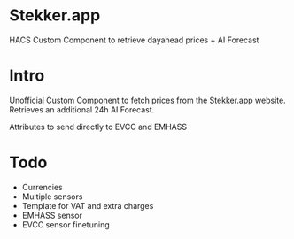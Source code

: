 # Stekker.app

HACS Custom Component to retrieve dayahead prices + AI Forecast

# Intro

Unofficial Custom Component to fetch prices from the Stekker.app website. Retrieves an additional 24h AI Forecast.

Attributes to send directly to EVCC and EMHASS

# Todo

- Currencies
- Multiple sensors
- Template for VAT and extra charges
- EMHASS sensor
- EVCC sensor finetuning
